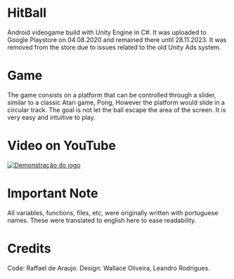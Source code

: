 # HitBall
Android videogame build with Unity Engine in C#. 
It was uploaded to Google Playstore on 04.08.2020 and remained there until 28.11.2023. 
It was removed from the store due to issues related to the old Unity Ads system. 

# Game
The game consists on a platform that can be controlled through a slider, similar to a classic Atari game, Pong, However the platform would slide in a circular track. 
The goal is not let the ball escape the area of the screen.
It is very easy and intuitive to play.

# Video on YouTube

[![Demonstração do jogo](https://img.youtube.com/vi/7-bF9POKJMo/0.jpg)](https://youtu.be/7-bF9POKJMo?feature=shared)

# Important Note
All variables, functions, files, etc, were originally written with portuguese names. These were translated to english here to ease readability.

# Credits
Code: Raffael de Araujo.
Design: Wallace Oliveira, Leandro Rodrigues.
